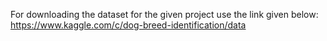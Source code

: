 For downloading the dataset for the given project use the link given below:
https://www.kaggle.com/c/dog-breed-identification/data
